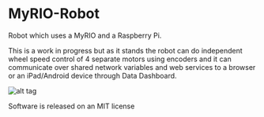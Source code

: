 # MyRIO-Robot
Robot which uses a MyRIO and a Raspberry Pi.

This is a work in progress but as it stands the robot can do independent wheel speed control of 4 separate motors using encoders and it can communicate over shared network variables and web services to a browser or an iPad/Android device through Data Dashboard.

![alt tag](http://i.imgur.com/fIZORMx.jpg)

Software is released on an MIT license
